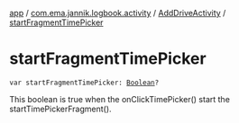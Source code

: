[app](../../index.md) / [com.ema.jannik.logbook.activity](../index.md) / [AddDriveActivity](index.md) / [startFragmentTimePicker](./start-fragment-time-picker.md)

# startFragmentTimePicker

`var startFragmentTimePicker: `[`Boolean`](https://kotlinlang.org/api/latest/jvm/stdlib/kotlin/-boolean/index.html)`?`

This boolean is true when the onClickTimePicker() start the startTimePickerFragment().

